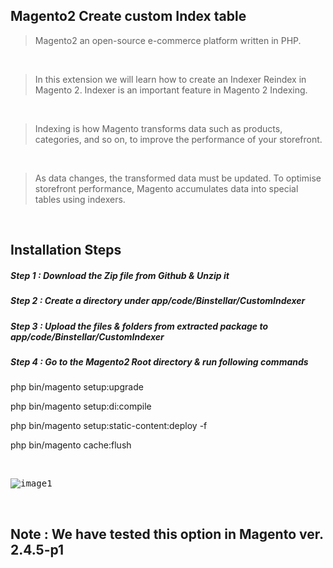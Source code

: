 ## Magento2 Create custom Index table

> Magento2 an open-source e-commerce platform written in PHP.

&nbsp;
&nbsp;

> In this extension we will learn how to create an Indexer Reindex in Magento 2. Indexer is an important feature in Magento 2 Indexing.

&nbsp;
&nbsp;

> Indexing is how Magento transforms data such as products, categories, and so on, to improve the performance of your storefront.

&nbsp;
&nbsp;

> As data changes, the transformed data must be updated. To optimise storefront performance, Magento accumulates data into special tables using indexers.

&nbsp;
&nbsp;

## Installation Steps

##### Step 1 : Download the Zip file from Github & Unzip it
##### Step 2 : Create a directory under app/code/Binstellar/CustomIndexer
##### Step 3 : Upload the files & folders from extracted package to app/code/Binstellar/CustomIndexer
##### Step 4 : Go to the Magento2 Root directory & run following commands

php bin/magento setup:upgrade

php bin/magento setup:di:compile

php bin/magento setup:static-content:deploy -f

php bin/magento cache:flush

&nbsp;
&nbsp;

<kbd>

![image1](https://user-images.githubusercontent.com/123800304/218386958-e4e55ac0-7506-4b86-8435-fd4f658a66b4.png)


</kbd>

&nbsp;
&nbsp;

## Note : We have tested this option in Magento ver. 2.4.5-p1

